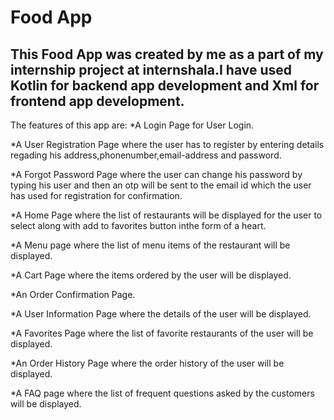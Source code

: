 # Food App

## This Food App was created by me as a part of my internship project at internshala.I have used Kotlin for backend app development and Xml for frontend app development.

The features of this app are:
*A Login Page for User Login.

*A User Registration Page where the user has to register by entering details regading his address,phonenumber,email-address and password.

*A Forgot Password Page where the user can change his password by typing his user and then an otp will be sent to the email id which the user has used for registration for confirmation.

*A Home Page where the list of restaurants will be displayed for the user to select along with add to favorites button inthe form of a heart.

*A Menu page where the list of menu items of the restaurant will be displayed.

*A Cart Page where the items ordered by the user will be displayed.

*An Order Confirmation Page.

*A User Information Page where the details of the user will be displayed.

*A Favorites Page where the list of favorite restaurants of the user will be displayed.

*An Order History Page where the order history of the user will be displayed.

*A FAQ page where the list of frequent questions asked by the customers will be displayed.
